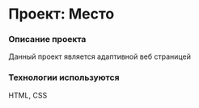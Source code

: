 # Проект: Место

### Описание проекта
Данный проект является адаптивной веб страницей


### Технологии используются
HTML, CSS

